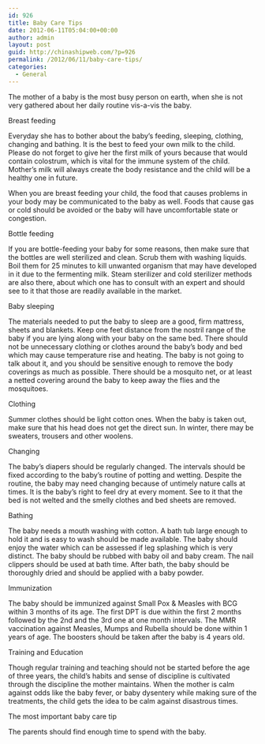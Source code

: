 ```yaml
---
id: 926
title: Baby Care Tips
date: 2012-06-11T05:04:00+00:00
author: admin
layout: post
guid: http://chinashipweb.com/?p=926
permalink: /2012/06/11/baby-care-tips/
categories:
  - General
---
```

The mother of a baby is the most busy person on earth, when she is not very gathered about her daily routine vis-a-vis the baby.

Breast feeding

Everyday she has to bother about the baby’s feeding, sleeping, clothing, changing and bathing. It is the best to feed your own milk to the child. Please do not forget to give her the first milk of yours because that would contain colostrum, which is vital for the immune system of the child. Mother’s milk will always create the body resistance and the child will be a healthy one in future.

When you are breast feeding your child, the food that causes problems in your body may be communicated to the baby as well. Foods that cause gas or cold should be avoided or the baby will have uncomfortable state or congestion.

Bottle feeding

If you are bottle-feeding your baby for some reasons, then make sure that the bottles are well sterilized and clean. Scrub them with washing liquids. Boil them for 25 minutes to kill unwanted organism that may have developed in it due to the fermenting milk. Steam sterilizer and cold sterilizer methods are also there, about which one has to consult with an expert and should see to it that those are readily available in the market.

Baby sleeping

The materials needed to put the baby to sleep are a good, firm mattress, sheets and blankets. Keep one feet distance from the nostril range of the baby if you are lying along with your baby on the same bed. There should not be unnecessary clothing or clothes around the baby’s body and bed which may cause temperature rise and heating. The baby is not going to talk about it, and you should be sensitive enough to remove the body coverings as much as possible. There should be a mosquito net, or at least a netted covering around the baby to keep away the flies and the mosquitoes.

Clothing

Summer clothes should be light cotton ones. When the baby is taken out, make sure that his head does not get the direct sun. In winter, there may be sweaters, trousers and other woolens.

Changing

The baby’s diapers should be regularly changed. The intervals should be fixed according to the baby’s routine of potting and wetting. Despite the routine, the baby may need changing because of untimely nature calls at times. It is the baby’s right to feel dry at every moment. See to it that the bed is not welted and the smelly clothes and bed sheets are removed.

Bathing

The baby needs a mouth washing with cotton. A bath tub large enough to hold it and is easy to wash should be made available. The baby should enjoy the water which can be assessed if leg splashing which is very distinct. The baby should be rubbed with baby oil and baby cream. The nail clippers should be used at bath time. After bath, the baby should be thoroughly dried and should be applied with a baby powder.

Immunization

The baby should be immunized against Small Pox & Measles with BCG within 3 months of its age. The first DPT is due within the first 2 months followed by the 2nd and the 3rd one at one month intervals. The MMR vaccination against Measles, Mumps and Rubella should be done within 1 years of age. The boosters should be taken after the baby is 4 years old.

Training and Education

Though regular training and teaching should not be started before the age of three years, the child’s habits and sense of discipline is cultivated through the discipline the mother maintains. When the mother is calm against odds like the baby fever, or baby dysentery while making sure of the treatments, the child gets the idea to be calm against disastrous times.

The most important baby care tip

The parents should find enough time to spend with the baby.